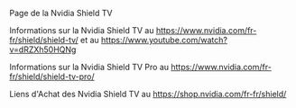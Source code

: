 Page de la Nvidia Shield TV

Informations sur la Nvidia Shield TV au https://www.nvidia.com/fr-fr/shield/shield-tv/ et au https://www.youtube.com/watch?v=dRZXh50HQNg

Informations sur la Nvidia Shield TV Pro au https://www.nvidia.com/fr-fr/shield/shield-tv-pro/

Liens d'Achat des Nvidia Shield TV au https://shop.nvidia.com/fr-fr/shield/



